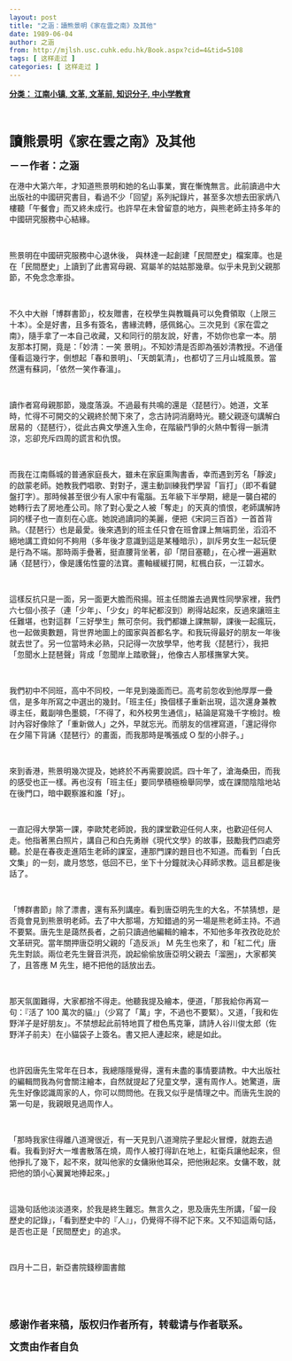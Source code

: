 ```yaml
---
layout: post
title: "之涵：讀熊景明《家在雲之南》及其他"
date: 1989-06-04
author: 之涵
from: http://mjlsh.usc.cuhk.edu.hk/Book.aspx?cid=4&tid=5108
tags: [ 这样走过 ]
categories: [ 这样走过 ]
---
```


<div style="margin: 15px 10px 10px 0px;">
 <div>
  <span id="ctl00_ContentPlaceHolder1_chapter1_SubjectLabel" style="font-weight:bold;text-decoration:underline;">
   分类： 江南小镇, 文革, 文革前, 知识分子, 中小学教育
  </span>
 </div>
 <p class="p1">
  <b>
   <font size="5">
    <br/>
   </font>
  </b>
 </p>
 <p class="p2">
  <b>
   <span style='font-family: "PingFang SC"; -webkit-text-stroke-width: initial;'>
    <font size="5">
     讀熊景明《家在雲之南》及其他
    </font>
   </span>
   <font size="4">
    <span class="s1">
    </span>
   </font>
  </b>
 </p>
 <p class="p2">
  <b>
   <font size="4">
    <span class="s1">
    </span>
   </font>
  </b>
 </p>
 <p class="p2">
  <span style='font-family: "PingFang SC"; -webkit-text-stroke-width: initial;'>
   <b>
    <font size="4">
     －－作者：之涵
    </font>
   </b>
  </span>
  <span class="s1">
  </span>
 </p>
 <p class="p2">
  <span class="s1">
  </span>
 </p>
 <p class="p2">
  <span class="s1">
   <span class="Apple-converted-space">
   </span>
  </span>
 </p>
 <p class="p1">
  <span class="s1">
   在港中大第六年，才知道熊景明和她的名山事業，實在慚愧無言。此前讀過中大出版社的中國研究書目，看過不少「回望」系列紀錄片，甚至多次想去田家炳八樓聽「午餐會」而又終未成行。也許早在未曾留意的地方，與熊老師主持多年的中國研究服務中心結緣。
  </span>
 </p>
 <p class="p2">
  <span class="s1">
  </span>
  <br/>
 </p>
 <p class="p1">
  <span class="s1">
   熊景明在中國研究服務中心退休後，
  </span>
  <span class="s2">
  </span>
  <span class="s1">
   與林達一起創建「民間歷史」檔案庫。也是在「民間歷史」上讀到了此書寫母親、寫屬羊的姑姑那幾章。似乎未見到父親那節，不免念念牽掛。
  </span>
 </p>
 <p class="p2">
  <span class="s1">
  </span>
  <br/>
 </p>
 <p class="p1">
  <span class="s1">
   不久中大辦「博群書節」，校友贈書，在校學生與教職員可以免費領取（上限三十本）。全是好書，且多有簽名，書緣流轉，感佩銘心。三次見到《家在雲之南》，隨手拿了一本自己收藏，又和同行的朋友說，好書，不妨你也拿一本。朋友那本打開，竟是：「妙清：一笑
  </span>
  <span class="s2">
  </span>
  <span class="s1">
   景明」。不知妙清是否即為張妙清教授。不過僅僅看這幾行字，倒想起「春和景明」、「天朗氣清」，也都切了三月山城風景。當然還有蘇詞，「依然一笑作春溫」。
  </span>
 </p>
 <p class="p2">
  <span class="s1">
  </span>
  <br/>
 </p>
 <p class="p1">
  <span class="s1">
   讀作者寫母親那節，幾度落淚。不過最有共鳴的還是〈琵琶行〉。她道，文革時，忙得不可開交的父親終於閒下來了，念古詩詞消磨時光。聽父親逐句講解白居易的〈琵琶行〉，從此古典文學進入生命，在階級鬥爭的火熱中暫得一脈清涼，忘卻充斥四周的謊言和仇恨。
  </span>
 </p>
 <p class="p2">
  <span class="s1">
  </span>
  <br/>
 </p>
 <p class="p1">
  <span class="s1">
   而我在江南縣城的普通家庭長大，雖未在家庭熏陶書香，幸而遇到芳名「靜波」的啟蒙老師。她教我們唱歌、對對子，還主動訓練我們學習「盲打」（即不看鍵盤打字）。那時候甚至很少有人家中有電腦。五年級下半學期，總是一襲白裙的她轉行去了房地產公司。除了對心愛之人被「奪走」的天真的憤恨，老師講解詩詞的樣子也一直刻在心底。她說過讀詞的美麗，便把《宋詞三百首》一首首背熟。〈琵琶行〉也是最愛。後來遇到的班主任只會在班會課上無端罰坐，滔滔不絕地講工資如何不夠用（多年後才意識到這是某種暗示），訓斥男女生一起玩便是行為不端。那時兩手疊著，挺直腰背坐著，卻「閉目塞聽」，在心裡一遍遍默誦〈琵琶行〉，像是護佑性靈的法寶。畫軸緩緩打開，紅楓白荻，一江碧水。
  </span>
 </p>
 <p class="p2">
  <span class="s1">
  </span>
  <br/>
 </p>
 <p class="p1">
  <span class="s1">
   這樣反抗只是一面，另一面更大膽而飛揚。班主任問誰去過異性同學家裡，我們六七個小孩子（連「少年」、「少女」的年紀都沒到）刷得站起來，反過來讓班主任難堪，也對這群「三好學生」無可奈何。我們都嫌上課無聊，課後一起瘋玩，也一起做奧數題，背世界地圖上的國家與首都名字。和我玩得最好的朋友一年後就去世了。另一位當時未必熟，只記得一次放學早，他考我〈琵琶行〉，我把「忽聞水上琵琶聲」背成「忽聞岸上踏歌聲」，他像古人那樣撫掌大笑。
  </span>
 </p>
 <p class="p2">
  <span class="s1">
  </span>
  <br/>
 </p>
 <p class="p1">
  <span class="s1">
   我們初中不同班，高中不同校，一年見到幾面而已。高考前忽收到他厚厚一疊信，是多年所寫之中選出的幾封。「班主任」換個樣子重新出現，這次還身兼教導主任，戴副啡色墨鏡，「不得了，和外校男生通信」，結論是寫幾千字檢討。檢討內容好像除了「重新做人」之外，早就忘光。而朋友的信裡寫道，「還記得你在夕陽下背誦〈琵琶行〉的畫面，而我那時是嘴張成
  </span>
  <span class="s2">
   O
  </span>
  <span class="s1">
   型的小胖子。」
  </span>
 </p>
 <p class="p2">
  <span class="s1">
  </span>
  <br/>
 </p>
 <p class="p1">
  <span class="s1">
   來到香港，熊景明幾次提及，她終於不再需要說謊。四十年了，滄海桑田，而我的感受也正一樣。再也沒有「班主任」要同學積極檢舉同學，或在課間陰陰地站在後門口，暗中觀察誰和誰「好」。
  </span>
 </p>
 <p class="p2">
  <span class="s1">
  </span>
  <br/>
 </p>
 <p class="p1">
  <span class="s1">
   一直記得大學第一課，李歐梵老師說，我的課堂歡迎任何人來，也歡迎任何人走。他指著黑白照片，講自己和白先勇辦《現代文學》的故事，鼓勵我們四處旁聽。於是在春夜走進陌生老師的課室，連那門課的題目也不知道。而看到「白氏文集」的一刻，歲月悠悠，低回不已，坐下十分鐘就決心拜師求教。這且都是後話了。
  </span>
 </p>
 <p class="p2">
  <span class="s1">
  </span>
  <br/>
 </p>
 <p class="p1">
  <span class="s1">
   「博群書節」除了漂書，還有系列講座。看到唐亞明先生的大名，不禁猜想，是否竟會見到熊景明老師。去了中大那場，方知錯過的另一場是熊老師主持。不過不要緊。唐先生是藹然長者，之前只讀過他編輯的繪本，不知他多年孜孜矻矻於文革研究。當年關押唐亞明父親的「造反派」
  </span>
  <span class="s2">
   M
  </span>
  <span class="s1">
   先生也來了，和「紅二代」唐先生對談。兩位老先生聲音洪亮，說起偷偷放唐亞明父親去「溜圈」，大家都笑了，且答應
  </span>
  <span class="s2">
   M
  </span>
  <span class="s1">
   先生，絕不把他的話放出去。
  </span>
 </p>
 <p class="p2">
  <span class="s1">
  </span>
  <br/>
 </p>
 <p class="p1">
  <span class="s1">
   那天氛圍難得，大家都捨不得走。他聽我提及繪本，便道，「那我給你再寫一句：『活了
  </span>
  <span class="s2">
   100
  </span>
  <span class="s1">
   萬次的貓』」（少寫了「萬」字，不過也不要緊）。又道，「我和佐野洋子是好朋友」。不禁想起此前特地買了橙色馬克筆，請詩人谷川俊太郎（佐野洋子前夫）在小貓袋子上簽名。書又把人連起來，總是如此。
  </span>
 </p>
 <p class="p2">
  <span class="s1">
  </span>
  <br/>
 </p>
 <p class="p1">
  <span class="s1">
   也許因唐先生常年在日本，我總隱隱覺得，還有未盡的事情要請教。中大出版社的編輯問我為何會關注繪本，自然就提起了兒童文學，還有周作人。她驚道，唐先生好像認識周家的人，你可以問問他。在我又似乎是情理之中。而唐先生說的第一句是，我親眼見過周作人。
  </span>
 </p>
 <p class="p2">
  <span class="s1">
  </span>
  <br/>
 </p>
 <p class="p1">
  <span class="s1">
   「那時我家住得離八道灣很近，有一天見到八道灣院子里起火冒煙，就跑去過看。我看到好大一堆書散落在燒，周作人被打得趴在地上，紅衛兵讓他起來，但他掙扎了幾下，起不來，就叫他家的女傭揪他耳朵，把他揪起來。女傭不敢，就把他的頭小心翼翼地捧起來。」
  </span>
 </p>
 <p class="p2">
  <span class="s1">
  </span>
  <br/>
 </p>
 <p class="p1">
  <span class="s1">
   這幾句話他淡淡道來，於我是終生難忘。無言久之，思及唐先生所講，「留一段歷史的記錄」，「看到歷史中的『人』」，仍覺得不得不記下來。又不知這兩句話，是否也正是「民間歷史」的追求。
  </span>
 </p>
 <p class="p2">
  <span class="s1">
  </span>
  <br/>
 </p>
 <p class="p1">
  <span class="s1">
   四月十二日，新亞書院錢穆圖書館
  </span>
 </p>
 <p class="p2">
  <span class="s1">
  </span>
  <br/>
 </p>
 <p class="p2">
  <b>
   <font size="4">
    <span class="s1">
    </span>
    <br/>
   </font>
  </b>
 </p>
 <p class="p1">
  <span class="s1">
   <b>
    <font size="4">
     感谢作者来稿，版权归作者所有，转载请与作者联系。
    </font>
   </b>
  </span>
 </p>
 <p class="p1">
  <span class="s1">
   <b>
    <font size="4">
     文责由作者自负
    </font>
   </b>
  </span>
 </p>
</div>

